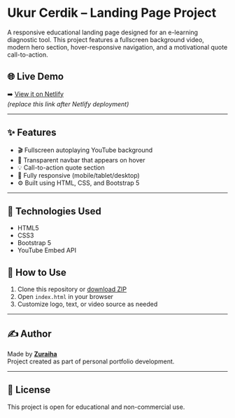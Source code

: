 # Ukur Cerdik – Landing Page Project

A responsive educational landing page designed for an e-learning diagnostic tool. This project features a fullscreen background video, modern hero section, hover-responsive navigation, and a motivational quote call-to-action.

## 🌐 Live Demo

➡️ [View it on Netlify](https://ukurcerdiklandpage.netlify.app/)  
_(replace this link after Netlify deployment)_

---

## ✨ Features

- 🎬 Fullscreen autoplaying YouTube background
- 🧭 Transparent navbar that appears on hover
- 💡 Call-to-action quote section
- 📱 Fully responsive (mobile/tablet/desktop)
- ⚙️ Built using HTML, CSS, and Bootstrap 5

---

## 📁 Technologies Used

- HTML5
- CSS3
- Bootstrap 5
- YouTube Embed API


## 📌 How to Use

1. Clone this repository or [download ZIP](https://github.com/zuraiha/ukur-cerdik-landing-page/archive/refs/heads/main.zip)
2. Open `index.html` in your browser
3. Customize logo, text, or video source as needed

---

## ✍️ Author

Made by **[Zuraiha](https://github.com/zuraiha)**  
Project created as part of personal portfolio development.

---

## 📄 License

This project is open for educational and non-commercial use.
